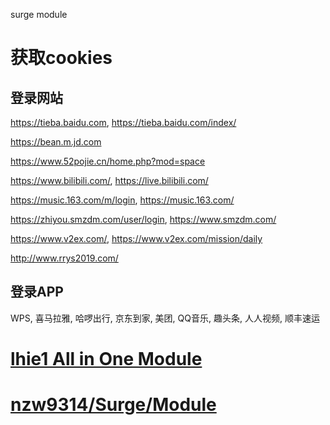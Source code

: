 surge module

# 获取cookies
## 登录网站
https://tieba.baidu.com, https://tieba.baidu.com/index/

https://bean.m.jd.com

https://www.52pojie.cn/home.php?mod=space

https://www.bilibili.com/, https://live.bilibili.com/

https://music.163.com/m/login, https://music.163.com/

https://zhiyou.smzdm.com/user/login, https://www.smzdm.com/

https://www.v2ex.com/, https://www.v2ex.com/mission/daily

http://www.rrys2019.com/

## 登录APP
WPS, 喜马拉雅, 哈啰出行, 京东到家, 美团, QQ音乐, 趣头条, 人人视频, 顺丰速运

# [lhie1 All in One Module](https://api.dler.io/render?path=templates/lhie1_mods.tpl&mod=)

# [nzw9314/Surge/Module](https://github.com/nzw9314/Surge/tree/master/Module)
